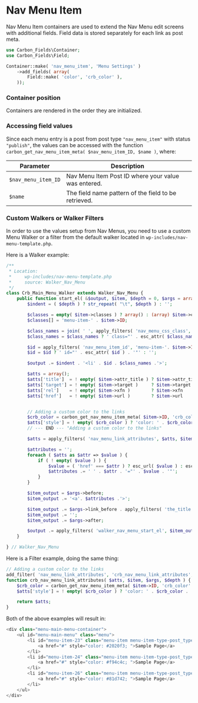 # Nav Menu Item

Nav Menu Item containers are used to extend the Nav Menu edit screens with additional fields. Field data is stored separately for each link as post meta.

```php
use Carbon_Fields\Container;
use Carbon_Fields\Field;

Container::make( 'nav_menu_item', 'Menu Settings' )
    ->add_fields( array(
        Field::make( 'color', 'crb_color' ),
    ));
```

### Container position

Containers are rendered in the order they are initialized.

### Accessing field values

Since each menu entry is a post from post type `"nav_menu_item"` with status `"publish"`, the values can be accessed with the function `carbon_get_nav_menu_item_meta( $nav_menu_item_ID, $name )`, where:

| Parameter            | Description                                                   |
| -------------------- | ------------------------------------------------------------- |
| `$nav_menu_item_ID`  | Nav Menu Item Post ID where your value was entered.           |
| `$name`              | The field name pattern of the field to be retrieved.                        |

### Custom Walkers or Walker Filters

In order to use the values setup from Nav Menus, you need to use a custom Menu Walker or a filter from the default walker located in `wp-includes/nav-menu-template.php`.

Here is a Walker example:

```php
/**
 * Location:
 *     wp-includes/nav-menu-template.php
 *     source: Walker_Nav_Menu
 */
class Crb_Main_Menu_Walker extends Walker_Nav_Menu {
    public function start_el( &$output, $item, $depth = 0, $args = array(), $id = 0 ) {
        $indent = ( $depth ) ? str_repeat( "\t", $depth ) : '';

        $classes = empty( $item->classes ) ? array() : (array) $item->classes;
        $classes[] = 'menu-item-' . $item->ID;

        $class_names = join( ' ', apply_filters( 'nav_menu_css_class', array_filter( $classes ), $item, $args, $depth ) );
        $class_names = $class_names ? ' class="' . esc_attr( $class_names ) . '"' : '';

        $id = apply_filters( 'nav_menu_item_id', 'menu-item-'. $item->ID, $item, $args, $depth );
        $id = $id ? ' id="' . esc_attr( $id ) . '"' : '';

        $output .= $indent . '<li' . $id . $class_names .'>';

        $atts = array();
        $atts['title']  = ! empty( $item->attr_title ) ? $item->attr_title : '';
        $atts['target'] = ! empty( $item->target )     ? $item->target     : '';
        $atts['rel']    = ! empty( $item->xfn )        ? $item->xfn        : '';
        $atts['href']   = ! empty( $item->url )        ? $item->url        : '';


        // Adding a custom color to the links
        $crb_color = carbon_get_nav_menu_item_meta( $item->ID, 'crb_color' );
        $atts['style'] = ! empty( $crb_color ) ? 'color: ' . $crb_color . '; ' : '';
        // --- END --- "Adding a custom color to the links"

        $atts = apply_filters( 'nav_menu_link_attributes', $atts, $item, $args, $depth );

        $attributes = '';
        foreach ( $atts as $attr => $value ) {
            if ( ! empty( $value ) ) {
                $value = ( 'href' === $attr ) ? esc_url( $value ) : esc_attr( $value );
                $attributes .= ' ' . $attr . '="' . $value . '"';
            }
        }

        $item_output = $args->before;
        $item_output .= '<a'. $attributes .'>';

        $item_output .= $args->link_before . apply_filters( 'the_title', $item->title, $item->ID ) . $args->link_after;
        $item_output .= '';
        $item_output .= $args->after;

        $output .= apply_filters( 'walker_nav_menu_start_el', $item_output, $item, $depth, $args );
    }

} // Walker_Nav_Menu
```

Here is a Filter example, doing the same thing:

```php
// Adding a custom color to the links
add_filter( 'nav_menu_link_attributes', 'crb_nav_menu_link_attributes', 10, 4 );
function crb_nav_menu_link_attributes( $atts, $item, $args, $depth ) {
    $crb_color = carbon_get_nav_menu_item_meta( $item->ID, 'crb_color' );
    $atts['style'] = ! empty( $crb_color ) ? 'color: ' . $crb_color . '; ' : '';

    return $atts;
}
```

Both of the above examples will result in:

```php
<div class="menu-main-menu-container">
    <ul id="menu-main-menu" class="menu">
        <li id="menu-item-23" class="menu-item menu-item-type-post_type menu-item-object-page menu-item-23">
            <a href="#" style="color: #2020f3; ">Sample Page</a>
        </li>
        <li id="menu-item-24" class="menu-item menu-item-type-post_type menu-item-object-page menu-item-24">
            <a href="#" style="color: #f94c4c; ">Sample Page</a>
        </li>
        <li id="menu-item-26" class="menu-item menu-item-type-post_type menu-item-object-page menu-item-26">
            <a href="#" style="color: #81d742; ">Sample Page</a>
        </li>
    </ul>
</div>
```